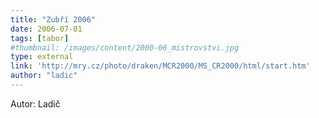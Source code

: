 ```yaml
---
title: "Zubří 2006"
date: 2006-07-01
tags: [tabor]
#thumbnail: /images/content/2000-06_mistrovstvi.jpg
type: external
link: 'http://mry.cz/photo/draken/MCR2000/MS_CR2000/html/start.htm'
author: "ladic"
---
```


Autor: Ladič
